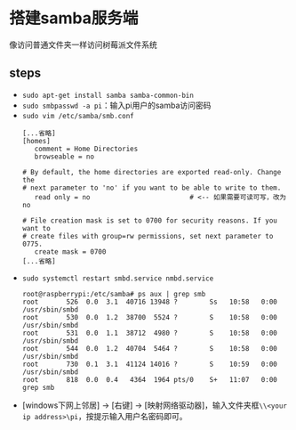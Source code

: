 # 搭建samba服务端

像访问普通文件夹一样访问树莓派文件系统


## steps

* `sudo apt-get install samba samba-common-bin`
* `sudo smbpasswd -a pi`：输入pi用户的samba访问密码
* `sudo vim /etc/samba/smb.conf`
  ```
  [...省略]
  [homes]
     comment = Home Directories
     browseable = no
  
  # By default, the home directories are exported read-only. Change the
  # next parameter to 'no' if you want to be able to write to them.
     read only = no                         # <-- 如果需要可读可写，改为no
  
  # File creation mask is set to 0700 for security reasons. If you want to
  # create files with group=rw permissions, set next parameter to 0775.
     create mask = 0700
  [...省略]
  ```
* `sudo systemctl restart smbd.service nmbd.service`
  ```
  root@raspberrypi:/etc/samba# ps aux | grep smb
  root       526  0.0  3.1  40716 13948 ?        Ss   10:58   0:00 /usr/sbin/smbd
  root       530  0.0  1.2  38700  5524 ?        S    10:58   0:00 /usr/sbin/smbd
  root       531  0.0  1.1  38712  4980 ?        S    10:58   0:00 /usr/sbin/smbd
  root       544  0.0  1.2  40704  5464 ?        S    10:58   0:00 /usr/sbin/smbd
  root       730  0.1  3.1  41124 14016 ?        S    10:59   0:00 /usr/sbin/smbd
  root       818  0.0  0.4   4364  1964 pts/0    S+   11:07   0:00 grep smb
  ```
* [windows下网上邻居] -> [右键] -> [映射网络驱动器]，输入文件夹框`\\<your ip address>\pi`，按提示输入用户名密码即可。
